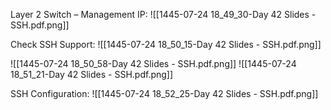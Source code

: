 Layer 2 Switch – Management IP:
![[1445-07-24 18_49_30-Day 42 Slides - SSH.pdf.png]]

Check SSH Support:
![[1445-07-24 18_50_15-Day 42 Slides - SSH.pdf.png]]

![[1445-07-24 18_50_58-Day 42 Slides - SSH.pdf.png]]
![[1445-07-24 18_51_21-Day 42 Slides - SSH.pdf.png]]

SSH Configuration:
![[1445-07-24 18_52_25-Day 42 Slides - SSH.pdf.png]]
